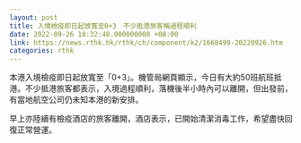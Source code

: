 ```yaml
---
layout: post
title: 入境檢疫即日起放寬至0+3　不少抵港旅客稱過程順利
date: 2022-09-26 18:32:48.000000000 +08:00
link: https://news.rthk.hk/rthk/ch/component/k2/1668499-20220926.htm
categories: rthk
---
```


本港入境檢疫即日起放寬至「0+3」。機管局網頁顯示，今日有大約50班航班抵港。不少抵港旅客都表示，入境過程順利，落機後半小時內可以離開，但出發前，有當地航空公司仍未知本港的新安排。

早上亦陸續有檢疫酒店的旅客離開，酒店表示，已開始清潔消毒工作，希望盡快回復正常營運。

